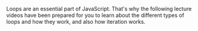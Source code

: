 Loops are an essential part of JavaScript. That's why the following lecture videos have been prepared for you to learn about the different types of loops and how they work, and also how iteration works.
